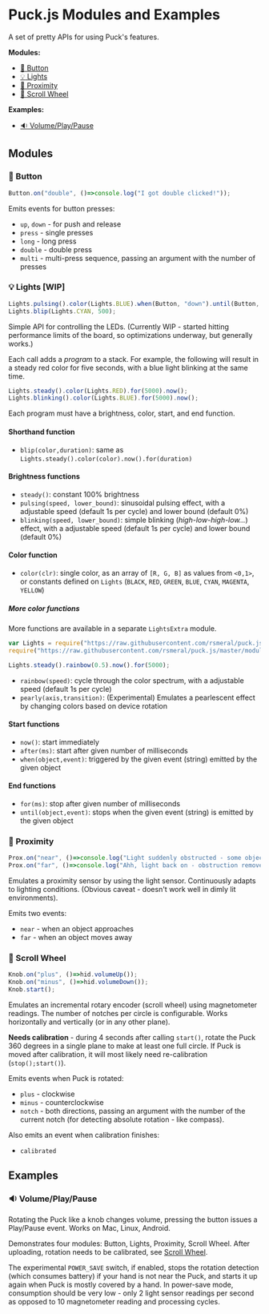 # Puck.js Modules and Examples

A set of pretty APIs for using Puck's features.

**Modules:**
* [:radio_button: Button](#radio_button-button)
* [:bulb: Lights](#bulb-lights-wip)
* [:wave: Proximity](#wave-proximity)
* [:arrows_counterclockwise: Scroll Wheel](#arrows_counterclockwise-scroll-wheel)

**Examples:**
* [:sound: Volume/Play/Pause](#sound-volumeplaypause)

## Modules

### :radio_button: Button
```javascript
Button.on("double", ()=>console.log("I got double clicked!"));
```

Emits events for button presses:
* `up`, `down` - for push and release
* `press` - single presses
* `long` - long press
* `double` - double press
* `multi` - multi-press sequence, passing an argument with the number of presses

### :bulb: Lights [WIP]
```javascript
Lights.pulsing().color(Lights.BLUE).when(Button, "down").until(Button, "up");
Lights.blip(Lights.CYAN, 500);
```

Simple API for controlling the LEDs.
(Currently WIP - started hitting performance limits of the board, so optimizations underway, but generally works.)

Each call adds a _program_ to a stack. For example, the following will result in a steady red color for five seconds, with a blue light blinking at the same time.

```javascript
Lights.steady().color(Lights.RED).for(5000).now();
Lights.blinking().color(Lights.BLUE).for(5000).now();
```

Each program must have a brightness, color, start, and end function.

#### Shorthand function
* `blip(color,duration)`: same as `Lights.steady().color(color).now().for(duration)`

#### Brightness functions
* `steady()`: constant 100% brightness
* `pulsing(speed, lower_bound)`: sinusoidal pulsing effect, with a adjustable speed (default 1s per cycle) and lower bound (default 0%)
* `blinking(speed, lower_bound)`: simple blinking (_high-low-high-low..._) effect, with a adjustable speed (default 1s per cycle) and lower bound (default 0%)
  
#### Color function
* `color(clr)`: single color, as an array of `[R, G, B]` as values from `<0,1>`, or constants defined on `Lights` (`BLACK`, `RED`, `GREEN`, `BLUE`, `CYAN`, `MAGENTA`, `YELLOW`)
  
##### More color functions

More functions are available in a separate `LightsExtra` module.

```javascript
var Lights = require("https://raw.githubusercontent.com/rsmeral/puck.js/master/modules/Lights.js")();
require("https://raw.githubusercontent.com/rsmeral/puck.js/master/modules/LightsExtra.js")(Lights);

Lights.steady().rainbow(0.5).now().for(5000);
```

* `rainbow(speed)`: cycle through the color spectrum, with a adjustable speed (default 1s per cycle)
* `pearly(axis,transition)`: (Experimental) Emulates a pearlescent effect by changing colors based on device rotation
  
#### Start functions
* `now()`: start immediately
* `after(ms)`: start after given number of milliseconds
* `when(object,event)`: triggered by the given event (string) emitted by the given object

#### End functions 
* `for(ms)`: stop after given number of milliseconds
* `until(object,event)`: stops when the given event (string) is emitted by the given object

### :wave: Proximity
```javascript
Prox.on("near", ()=>console.log("Light suddenly obstructed - some object most likely got close to me."));
Prox.on("far", ()=>console.log("Ahh, light back on - obstruction removed."));
```

Emulates a proximity sensor by using the light sensor. Continuously adapts to lighting conditions.
(Obvious caveat - doesn't work well in dimly lit environments).

Emits two events:
* `near` - when an object approaches
* `far` - when an object moves away

### :arrows_counterclockwise: Scroll Wheel
```javascript
Knob.on("plus", ()=>hid.volumeUp());
Knob.on("minus", ()=>hid.volumeDown());
Knob.start();
```

Emulates an incremental rotary encoder (scroll wheel) using magnetometer readings.
The number of notches per circle is configurable. Works horizontally and vertically (or in any other plane).

**Needs calibration** - during 4 seconds after calling `start()`, rotate the Puck 360 degrees in a single plane to make at least one full circle.
If Puck is moved after calibration, it will most likely need re-calibration (`stop();start()`).

Emits events when Puck is rotated:
* `plus` - clockwise
* `minus` - counterclockwise
* `notch` - both directions, passing an argument with the number of the current notch (for detecting absolute rotation - like compass).

Also emits an event when calibration finishes:
* `calibrated`

## Examples

### :sound: Volume/Play/Pause

Rotating the Puck like a knob changes volume, pressing the button issues a Play/Pause event. Works on Mac, Linux, Android.

Demonstrates four modules: Button, Lights, Proximity, Scroll Wheel. After uploading, rotation needs to be calibrated, see [Scroll Wheel](#arrows_counterclockwise-scroll-wheel).

The experimental `POWER_SAVE` switch, if enabled, stops the rotation detection (which consumes battery) if your hand is not near the Puck, and starts it up again when Puck is mostly covered by a hand. 
In power-save mode, consumption should be very low - only 2 light sensor readings per second as opposed to 10 magnetometer reading and processing cycles.
